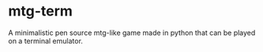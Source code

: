 # mtg-term
A minimalistic pen source mtg-like game made in python that can be played on a terminal emulator.
